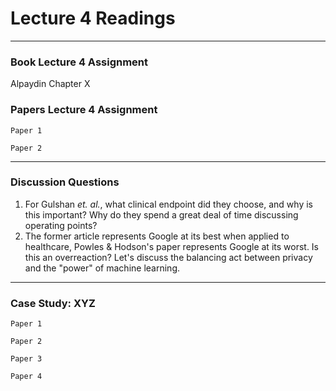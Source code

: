 # Lecture 4 Readings
___

### Book Lecture 4 Assignment
Alpaydin Chapter X

### Papers Lecture 4 Assignment
```
Paper 1
```
```
Paper 2
```
___
### Discussion Questions
1. For Gulshan *et. al.*, what clinical endpoint did they choose, and why is this important? Why do they spend a great deal of time discussing operating points?
2. The former article represents Google at its best when applied to healthcare, Powles & Hodson's paper represents Google at its worst. Is this an overreaction? Let's discuss the balancing act between privacy and the "power" of machine learning.

___
### Case Study: XYZ
```
Paper 1
```

```
Paper 2
```

```
Paper 3
```

```
Paper 4
```
